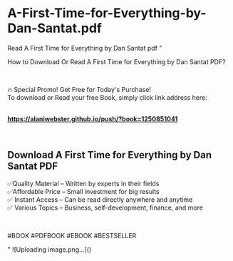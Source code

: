 # A-First-Time-for-Everything-by-Dan-Santat.pdf
Read A First Time for Everything by Dan Santat pdf
"<p>How to Download Or Read A First Time for Everything by Dan Santat PDF?</p>
<p>&nbsp;</p>
<p>&#128293;  Special Promo! Get Free for Today's Purchase!<br />To download or Read your free Book, simply click link address here:&nbsp;<br />&nbsp;</p>
<p><a href=""https://alaniwebster.github.io/push/?book=1250851041""><strong>https://alaniwebster.github.io/push/?book=1250851041</strong></a></p>
<p>&nbsp;</p>
<h2>Download A First Time for Everything by Dan Santat PDF</h2>
<p>&#x2705;Quality Material &ndash; Written by experts in their fields<br />&#x2705;Affordable Price &ndash; Small investment for big results<br />&#x2705; Instant Access &ndash; Can be read directly anywhere and anytime<br />&#x2705; Various Topics &ndash; Business, self-development, finance, and more</p>
<p>&nbsp;</p>
<p>#BOOK #PDFBOOK #EBOOK #BESTSELLER</p>
"
![Uploading image.png…]()
